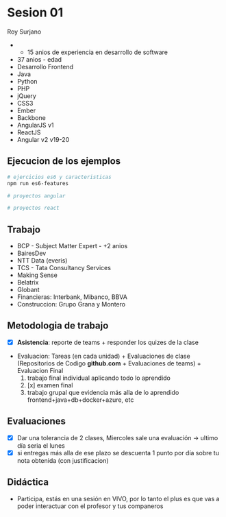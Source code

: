 # Sesion 01

Roy Surjano

- - 15 anios de experiencia en desarrollo de software
- 37 anios - edad
- Desarrollo Frontend
- Java
- Python
- PHP
- jQuery
- CSS3
- Ember
- Backbone
- AngularJS v1
- ReactJS
- Angular v2 v19-20

## Ejecucion de los ejemplos

```bash
# ejercicios es6 y caracteristicas
npm run es6-features

# proyectos angular

# proyectos react
```

## Trabajo

- BCP - Subject Matter Expert - +2 anios
- BairesDev
- NTT Data (everis)
- TCS - Tata Consultancy Services
- Making Sense
- Belatrix
- Globant
- Financieras: Interbank, Mibanco, BBVA
- Construccion: Grupo Grana y Montero

## Metodologia de trabajo

- [x] **Asistencia**: reporte de teams + responder los quizes de la clase
- Evaluacion: Tareas (en cada unidad) + Evaluaciones de clase (Repositorios de Codigo **github.com** + Evaluaciones de teams) + Evaluacion Final
  1. trabajo final individual aplicando todo lo aprendido
  2. [x] examen final
  3. trabajo grupal que evidencia más alla de lo aprendido frontend+java+db+docker+azure, etc

## Evaluaciones

- [x] Dar una tolerancia de 2 clases, Miercoles sale una evaluación -> ultimo día seria el lunes
- [x] si entregas más alla de ese plazo se descuenta 1 punto por día sobre tu nota obtenida (con justificacion)

## Didáctica

- Participa, estás en una sesión en VIVO, por lo tanto el plus es que vas a poder interactuar con el profesor y tus companeros
